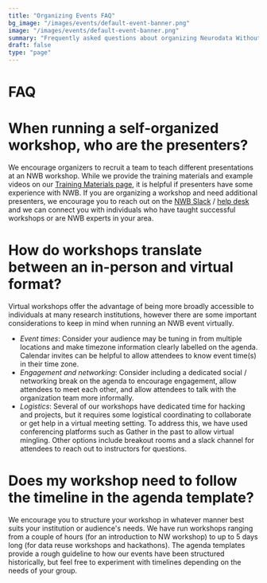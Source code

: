 ```yaml
---
title: "Organizing Events FAQ"
bg_image: "/images/events/default-event-banner.png"
image: "/images/events/default-event-banner.png"
summary: "Frequently asked questions about organizing Neurodata Without Borders (NWB) events."
draft: false
type: "page"
---
```


# FAQ

# When running a self-organized workshop, who are the presenters?

We encourage organizers to recruit a team to teach different presentations at an NWB workshop. While we provide the training materials and example videos on our <a href="/training-materials/" target="_blank">Training Materials page</a>, it is helpful if presenters have some experience with NWB. If you are organizing a workshop and need additional presenters, we encourage you to reach out on the <a href="https://join.slack.com/t/nwb-users/shared_invite/enQtNzMwOTcwNzQ2MDM3LTY5NDk5YjA5Y2RhNTJlZWQzYWM3MmQyNTVhZDQyNDA5ZGViYWE5N2NlMzc4YjQzODZkMGVhZjFiYTZhNGNmY2U" target="_blank">NWB Slack</a> / <a href="https://github.com/NeurodataWithoutBorders/helpdesk/discussions" target="_blank">help desk</a> and we can connect you with individuals who have taught successful workshops or are NWB experts in your area.

# How do workshops translate between an in-person and virtual format?

Virtual workshops offer the advantage of being more broadly accessible to individuals at many research institutions, however there are some important considerations to keep in mind when running an NWB event virtually.

- *Event times*: Consider your audience may be tuning in from multiple locations and make timezone information clearly labelled on the agenda. Calendar invites can be helpful to allow attendees to know event time(s) in their time zone.  
- *Engagement and networking*: Consider including a dedicated social / networking break on the agenda to encourage engagement, allow attendees to meet each other, and allow attendees to talk with the organization team more informally.  
- *Logistics*: Several of our workshops have dedicated time for hacking and projects, but it requires some logistical coordinating to collaborate or get help in a virtual meeting setting. To address this, we have used conferencing platforms such as Gather in the past to allow virtual mingling. Other options include breakout rooms and a slack channel for attendees to reach out to instructors for questions.

# Does my workshop need to follow the timeline in the agenda template?

We encourage you to structure your workshop in whatever manner best suits your institution or audience's needs. We have run workshops ranging from a couple of hours (for an introduction to NW workshop) to up to 5 days long (for data reuse workshops and hackathons). The agenda templates provide a rough guideline to how our events have been structured historically, but feel free to experiment with timelines depending on the needs of your group.
